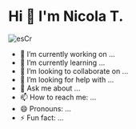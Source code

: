 # Hi 👋 I'm Nicola T.

![esCr](https://github.com/NicolaTeora/NicolaTeora/assets/144935713/c6543e80-e668-4a73-b532-16831a4ba8a3)


- 🔭 I’m currently working on ...
- 🌱 I’m currently learning ...
- 👯 I’m looking to collaborate on ...
- 🤔 I’m looking for help with ...
- 💬 Ask me about ...
- 📫 How to reach me: ...
- 😄 Pronouns: ...
- ⚡ Fun fact: ...

